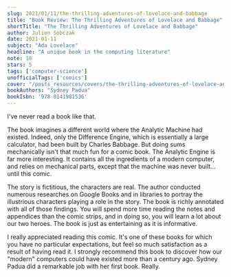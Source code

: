 ```yaml
---
slug: 2021/01/11/the-thrilling-adventures-of-lovelace-and-babbage
title: "Book Review: The Thrilling Adventures of Lovelace and Babbage"
shortTitle: "The Thrilling Adventures of Lovelace and Babbage"
author: Julien Sobczak
date: 2021-01-11
subject: "Ada Lovelace"
headline: "A unique book in the computing literature"
note: 18
stars: 5
tags: ['computer-science']
unofficialTags: ['comics']
cover: "/posts_resources/covers/the-thrilling-adventures-of-lovelace-and-babbage.jpg"
bookAuthors: "Sydney Padua"
bookIsbn: '978-0141981536'
---
```



I've never read a book like that.

The book imagines a different world where the Analytic Machine had existed. Indeed, only the Difference Engine, which is essentially a large calculator, had been built by Charles Babbage. But doing sums mechanically isn't that much fun for a comic book. The Analytic Engine is far more interesting. It contains all the ingredients of a modern computer, and relies on mechanical parts, except that the machine was never built... until this comic.

The story is fictitious, the characters are real. The author conducted numerous researches on Google Books and in libraries to portray the illustrious characters playing a role in the story. The book is richly annotated with all of those findings. You will spend more time reading the notes and appendices than the comic strips, and in doing so, you will learn a lot about our two heroes. The book is just as entertaining as it is informative.

I really appreciated reading this comic. It's one of these books for which you have no particular expectations, but feel so much satisfaction as a result of having read it. I strongly recommend this book to discover how our "modern" computers could have existed more than a century ago. Sydney Padua did a remarkable job with her first book. Really.

